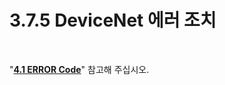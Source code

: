 ﻿# 3.7.5 DeviceNet 에러 조치

<br>

"[**4.1 ERROR Code**](../../4-monitoring-industrial-communication/4-1-error-code.md)" 참고해 주십시오.
